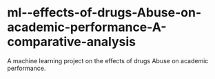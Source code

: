 # ml--effects-of-drugs-Abuse-on-academic-performance-A-comparative-analysis
A machine learning project on the effects of drugs Abuse on academic performance.
